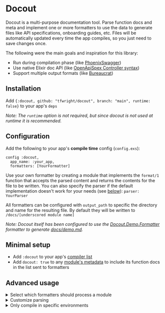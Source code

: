 # Docout

Docout is a multi-purpose documentation tool. Parse function docs and meta and implement one or more formatters to use the data to generate files like API specifications, onboarding guides, etc. Files will be automatically updated every time the app compiles, so you just need to save changes once.

The following were the main goals and inspiration for this library:

* Run during compilation phase (like [PhoenixSwagger](https://github.com/xerions/phoenix_swagger))
* Use native Elixir doc API (like [OpenApiSpex Controller syntax](https://github.com/open-api-spex/open_api_spex/blob/master/lib/open_api_spex/controller.ex))
* Support multiple output formats (like [Bureaucrat](https://github.com/api-hogs/bureaucrat))

## Installation

Add `{:docout, github: "tfwright/docout", branch: "main", runtime: false}` to your app's `deps`

*Note: The `runtime` option is not required, but since docout is not used at runtime it is recommended.*

## Configuration

Add the following to your app's **compile time** config (`config.exs`):

```
config :docout,
  app_name: :your_app,
  formatters: [YourFormatter]
```

Use your own formatter by creating a module that implements the `format/1` function that accepts the parsed content and returns the contents for the file to be written. You can also specify the parser if the default implementation doesn't work for your needs (see [below](#advanced-usage)): `parser: YourParser`

All formatters can be configured with `output_path` to specific the directory and name for the resulting file. By default they will be written to `/docs/[underscored module name]`

*Note: Docout itself has been configured to use the [Docout.Demo.Formatter](demo/formatter.ex) formatter to generate [docs/demo.md](docs/demo.md).*

## Minimal setup

* Add `:docout` to your app's [compiler list](https://hexdocs.pm/mix/1.12/Mix.Tasks.Compile.html#content)
* Add `docout: true` to any [module's metadata](https://hexdocs.pm/elixir/writing-documentation.html#documentation-metadata) to include its function docs in the list sent to formatters

## Advanced usage

<details>
<summary>Select which formatters should process a module</summary>

  ```
  defmodule MyModule do
    @moduledoc docout: [XFormatter, YFormatter]
  end
  ```
</details>

<details>
<summary>Customize parsing</summary>

  ```
  # mix.exs
  def YourApp.DocParser do
    def parse(mod, docs) do
      # whatever you want
    end
  end

  # config.exs

  config :docout, parser: YourApp.Parser
  ```
</details>

<details>
<summary>Only compile in specific environments</summary>

  ```
  # mix.exs
  def project do
    # ...
    compilers: Mix.compilers() ++ compilers(Mix.env())
    # ...
  end

  # ...

  defp compilers(:dev), do: [:docout]
  defp compilers(_), do: []  
  ```
</details>
